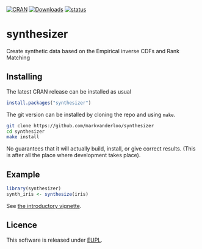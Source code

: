[![CRAN](http://www.r-pkg.org/badges/version/synthesizer)](http://cran.r-project.org/package=synthesizer/)
[![Downloads](https://cranlogs.r-pkg.org/badges/synthesizer)](http://cran.r-project.org/package=synthesizer/)
[![status](https://tinyverse.netlify.app/badge/synthesizer)](https://CRAN.R-project.org/package=synthesizer)



# synthesizer

Create synthetic data based on the Empirical inverse CDFs and Rank Matching

## Installing

The latest CRAN release can be installed as usual
```r
install.packages("synthesizer")
```

The git version can be installed by cloning the repo and using `make`.

```bash
git clone https://github.com/markvanderloo/synthesizer
cd synthesizer
make install
```

No guarantees that it will actually build, install, or give correct results.
(This is after all the place where development takes place).


## Example

```r
library(synthesizer)
synth_iris <- synthesize(iris)
```


See [the introductory vignette](https://cran.r-project.org/web/packages/synthesizer/vignettes/introduction.html).


## Licence

This software is released under [EUPL](https://commission.europa.eu/content/european-union-public-licence_en).




